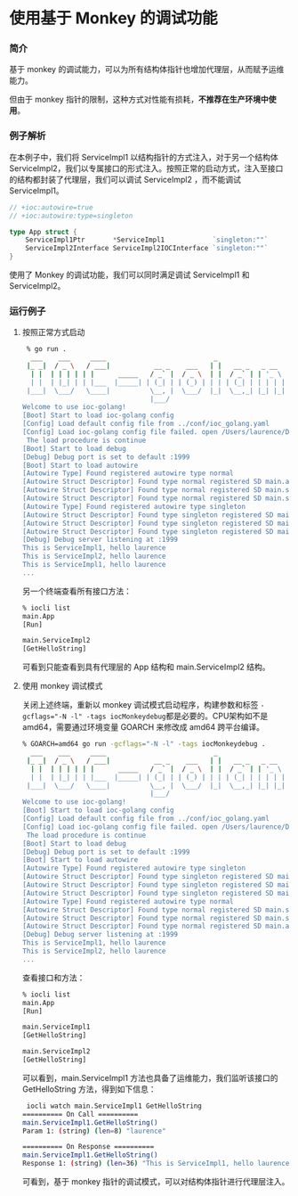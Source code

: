 # 使用基于 Monkey 的调试功能

### 简介

基于 monkey 的调试能力，可以为所有结构体指针也增加代理层，从而赋予运维能力。

但由于 monkey 指针的限制，这种方式对性能有损耗，**不推荐在生产环境中使用**。

### 例子解析

在本例子中，我们将 ServiceImpl1 以结构指针的方式注入，对于另一个结构体 ServiceImpl2，我们以专属接口的形式注入。按照正常的启动方式，注入至接口的结构都封装了代理层，我们可以调试 ServiceImpl2 ，而不能调试 ServiceImpl1。

```go
// +ioc:autowire=true
// +ioc:autowire:type=singleton

type App struct {
	ServiceImpl1Ptr       *ServiceImpl1            `singleton:""`
	ServiceImpl2Interface ServiceImpl2IOCInterface `singleton:""`
}
```

使用了 Monkey 的调试功能，我们可以同时满足调试 ServiceImpl1 和 ServiceImpl2。

### 运行例子

1. 按照正常方式启动

   ```bash
    % go run .
     ___    ___     ____                           _                         
    |_ _|  / _ \   / ___|           __ _    ___   | |   __ _   _ __     __ _ 
     | |  | | | | | |      _____   / _` |  / _ \  | |  / _` | | '_ \   / _` |
     | |  | |_| | | |___  |_____| | (_| | | (_) | | | | (_| | | | | | | (_| |
    |___|  \___/   \____|          \__, |  \___/  |_|  \__,_| |_| |_|  \__, |
                                   |___/                               |___/ 
   Welcome to use ioc-golang!
   [Boot] Start to load ioc-golang config
   [Config] Load default config file from ../conf/ioc_golang.yaml
   [Config] Load ioc-golang config file failed. open /Users/laurence/Desktop/workplace/alibaba/IOC-Golang/example/conf/ioc_golang.yaml: no such file or directory
    The load procedure is continue
   [Boot] Start to load debug
   [Debug] Debug port is set to default :1999
   [Boot] Start to load autowire
   [Autowire Type] Found registered autowire type normal
   [Autowire Struct Descriptor] Found type normal registered SD main.app_
   [Autowire Struct Descriptor] Found type normal registered SD main.serviceImpl1_
   [Autowire Struct Descriptor] Found type normal registered SD main.serviceImpl2_
   [Autowire Type] Found registered autowire type singleton
   [Autowire Struct Descriptor] Found type singleton registered SD main.App
   [Autowire Struct Descriptor] Found type singleton registered SD main.ServiceImpl1
   [Autowire Struct Descriptor] Found type singleton registered SD main.ServiceImpl2
   [Debug] Debug server listening at :1999
   This is ServiceImpl1, hello laurence
   This is ServiceImpl2, hello laurence
   This is ServiceImpl1, hello laurence
   ...
   ```

   另一个终端查看所有接口方法：

   ```bash
   % iocli list
   main.App
   [Run]
   
   main.ServiceImpl2
   [GetHelloString]
   
   ```

   可看到只能查看到具有代理层的 App 结构和 main.ServiceImpl2 结构。

2. 使用 monkey 调试模式

   关闭上述终端，重新以 monkey 调试模式启动程序，构建参数和标签 `-gcflags="-N -l" -tags iocMonkeydebug`都是必要的。CPU架构如不是 amd64，需要通过环境变量 GOARCH 来修改成 amd64 跨平台编译。

   ```bash
   % GOARCH=amd64 go run -gcflags="-N -l" -tags iocMonkeydebug .
     ___    ___     ____                           _                         
    |_ _|  / _ \   / ___|           __ _    ___   | |   __ _   _ __     __ _ 
     | |  | | | | | |      _____   / _` |  / _ \  | |  / _` | | '_ \   / _` |
     | |  | |_| | | |___  |_____| | (_| | | (_) | | | | (_| | | | | | | (_| |
    |___|  \___/   \____|          \__, |  \___/  |_|  \__,_| |_| |_|  \__, |
                                   |___/                               |___/ 
   Welcome to use ioc-golang!
   [Boot] Start to load ioc-golang config
   [Config] Load default config file from ../conf/ioc_golang.yaml
   [Config] Load ioc-golang config file failed. open /Users/laurence/Desktop/workplace/alibaba/IOC-Golang/example/conf/ioc_golang.yaml: no such file or directory
    The load procedure is continue
   [Boot] Start to load debug
   [Debug] Debug port is set to default :1999
   [Boot] Start to load autowire
   [Autowire Type] Found registered autowire type singleton
   [Autowire Struct Descriptor] Found type singleton registered SD main.App
   [Autowire Struct Descriptor] Found type singleton registered SD main.ServiceImpl1
   [Autowire Struct Descriptor] Found type singleton registered SD main.ServiceImpl2
   [Autowire Type] Found registered autowire type normal
   [Autowire Struct Descriptor] Found type normal registered SD main.serviceImpl1_
   [Autowire Struct Descriptor] Found type normal registered SD main.serviceImpl2_
   [Autowire Struct Descriptor] Found type normal registered SD main.app_
   [Debug] Debug server listening at :1999
   This is ServiceImpl1, hello laurence
   This is ServiceImpl2, hello laurence
   ...
   ```

   查看接口和方法：

   ```bash
   % iocli list
   main.App
   [Run]
   
   main.ServiceImpl1
   [GetHelloString]
   
   main.ServiceImpl2
   [GetHelloString]
   ```

   可以看到，main.ServiceImpl1 方法也具备了运维能力，我们监听该接口的 GetHelloString 方法，得到如下信息：

   ```bash
    iocli watch main.ServiceImpl1 GetHelloString
   ========== On Call ==========
   main.ServiceImpl1.GetHelloString()
   Param 1: (string) (len=8) "laurence"
   
   ========== On Response ==========
   main.ServiceImpl1.GetHelloString()
   Response 1: (string) (len=36) "This is ServiceImpl1, hello laurence"
   
   ```

   可看到，基于 monkey 指针的调试模式，可以对结构体指针进行代理层注入。
